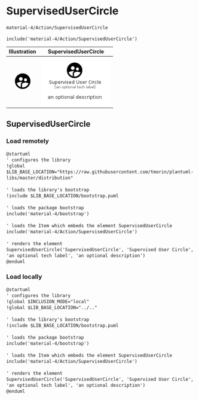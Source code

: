 # SupervisedUserCircle


```text
material-4/Action/SupervisedUserCircle
```

```text
include('material-4/Action/SupervisedUserCircle')
```



| Illustration | SupervisedUserCircle |
| :---: | :---: |
| ![illustration for Illustration](../../material-4/Action/SupervisedUserCircle.png) | ![illustration for SupervisedUserCircle](../../material-4/Action/SupervisedUserCircle.Local.png) |




## SupervisedUserCircle

### Load remotely
```plantuml
@startuml
' configures the library
!global $LIB_BASE_LOCATION="https://raw.githubusercontent.com/tmorin/plantuml-libs/master/distribution"

' loads the library's bootstrap
!include $LIB_BASE_LOCATION/bootstrap.puml

' loads the package bootstrap
include('material-4/bootstrap')

' loads the Item which embeds the element SupervisedUserCircle
include('material-4/Action/SupervisedUserCircle')

' renders the element
SupervisedUserCircle('SupervisedUserCircle', 'Supervised User Circle', 'an optional tech label', 'an optional description')
@enduml
```

### Load locally
```plantuml
@startuml
' configures the library
!global $INCLUSION_MODE="local"
!global $LIB_BASE_LOCATION="../.."

' loads the library's bootstrap
!include $LIB_BASE_LOCATION/bootstrap.puml

' loads the package bootstrap
include('material-4/bootstrap')

' loads the Item which embeds the element SupervisedUserCircle
include('material-4/Action/SupervisedUserCircle')

' renders the element
SupervisedUserCircle('SupervisedUserCircle', 'Supervised User Circle', 'an optional tech label', 'an optional description')
@enduml
```

